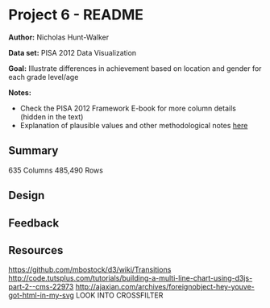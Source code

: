 # Project 6 - README
**Author:** Nicholas Hunt-Walker

**Data set:** PISA 2012 Data Visualization

**Goal:** Illustrate differences in achievement based on location and gender for each grade level/age

**Notes:** 

- Check the PISA 2012 Framework E-book for more column details (hidden in the text)
- Explanation of plausible values and other methodological notes [here](https://nces.ed.gov/surveys/pisa/pisa2012/pisa2012highlights_9e.asp)

## Summary
635 Columns
485,490 Rows


## Design

## Feedback

## Resources
https://github.com/mbostock/d3/wiki/Transitions
http://code.tutsplus.com/tutorials/building-a-multi-line-chart-using-d3js-part-2--cms-22973
http://ajaxian.com/archives/foreignobject-hey-youve-got-html-in-my-svg
LOOK INTO CROSSFILTER